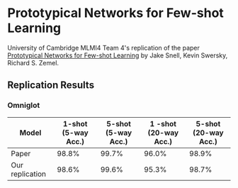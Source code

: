 # Prototypical Networks for Few-shot Learning
University of Cambridge MLMI4 Team 4's replication of the paper [Prototypical Networks for Few-shot Learning](https://arxiv.org/abs/1703.05175) by Jake Snell, Kevin Swersky, Richard S. Zemel.

## Replication Results
### Omniglot
| Model | 1-shot (5-way Acc.) | 5-shot (5-way Acc.) | 1 -shot (20-way Acc.) | 5-shot (20-way Acc.)|
| --- | --- | --- | --- | --- |
| Paper | 98.8% | 99.7% | 96.0% | 98.9%|
| Our replication | 98.6% | 99.6%| 95.3% | 98.7% |
